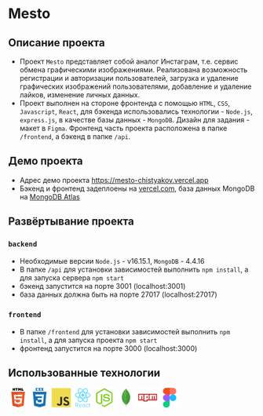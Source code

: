 # Mesto

## Описание проекта

- Проект `Mesto` представляет собой аналог Инстаграм, т.е. сервис обмена графическими изображениями. Реализована возможность регистрации и авторизации пользователей, загрузка и удаление графических изображений пользователями, добавление и удаление лайков, изменение личных данных.
- Проект выполнен на стороне фронтенда с помощью `HTML`, `CSS`, `Javascript`, `React`, для бэкенда использовались технологии - `Node.js`, `express.js`, в качестве базы данных - `MongoDB`. Дизайн для задания - макет в `Figma`. Фронтенд часть проекта расположена в папке `/frontend`, а бэкенд в папке `/api`.

## Демо проекта
- Адрес демо проекта https://mesto-chistyakov.vercel.app
- Бэкенд и фронтенд задеплоены на [vercel.com](https://vercel.com), база данных MongoDB на [MongoDB Atlas](https://www.mongodb.com)

## Развёртывание проекта
### `backend`
- Необходимые версии `Node.js` - v16.15.1, `MongoDB` - 4.4.16
- В папке `/api` для установки зависимостей выполнить `npm install`, а для запуска сервера `npm start`
- бэкенд запустится на порте 3001 (localhost:3001)
- база данных должна быть на порте 27017 (localhost:27017)
### `frontend`
- В папке `/frontend` для установки зависимостей выполнить `npm install`, а для запуска проекта `npm start`
- фронтенд запустится на порте 3000 (localhost:3000)

## Использованные технологии

<section>
  <img src="https://github.com/devicons/devicon/blob/master/icons/html5/html5-original-wordmark.svg" title="HTML5" alt="HTML" width="40" height="40"/>
  <img src="https://github.com/devicons/devicon/blob/master/icons/css3/css3-plain-wordmark.svg"  title="CSS3" alt="CSS" width="40" height="40"/>
  <img src="https://github.com/devicons/devicon/blob/master/icons/javascript/javascript-original.svg" title="JavaScript" alt="JavaScript" width="40" height="40"/>
  <img src="https://github.com/devicons/devicon/blob/master/icons/react/react-original-wordmark.svg" title="React" alt="React" width="40" height="40"/>
  <img src="https://github.com/devicons/devicon/blob/master/icons/nodejs/nodejs-original.svg" title="NodeJS" alt="NodeJS" width="40" height="40"/>
  <img src="https://github.com/devicons/devicon/blob/master/icons/mongodb/mongodb-original.svg" title="MongoDB" alt="MongoDB" width="40" height="40"/>
  <img src="https://github.com/devicons/devicon/blob/master/icons/npm/npm-original-wordmark.svg" title="npm" alt="npm" width="40" height="40"/>
  <img src="https://github.com/devicons/devicon/blob/master/icons/figma/figma-original.svg" title="Figma" alt="Figma" width="40" height="40"/>
</section>
